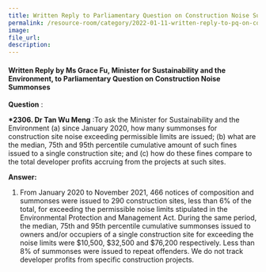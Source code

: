 ```yaml
---  
title: Written Reply to Parliamentary Question on Construction Noise Summonsesby Ms Grace Fu, Minister for Sustainability and the Environment  
permalink: /resource-room/category/2022-01-11-written-reply-to-pq-on-construction-noise-summonses/  
image:  
file_url:  
description:  
---  
```

#### Written Reply by Ms Grace Fu, Minister for Sustainability and the Environment, to Parliamentary Question on Construction Noise Summonses

**Question** :

**\*2306. Dr Tan Wu Meng** :To ask the Minister for Sustainability and the Environment (a) since January 2020, how many summonses for construction site noise exceeding permissible limits are issued; (b) what are the median, 75th and 95th percentile cumulative amount of such fines issued to a single construction site; and (c) how do these fines compare to the total developer profits accruing from the projects at such sites.

**Answer:**

1. From January 2020 to November 2021, 466 notices of composition and summonses were issued to 290 construction sites, less than 6% of the total, for exceeding the permissible noise limits stipulated in the Environmental Protection and Management Act. During the same period, the median, 75th and 95th percentile cumulative summonses issued to owners and/or occupiers of a single construction site for exceeding the noise limits were $10,500, $32,500 and $76,200 respectively. Less than 8% of summonses were issued to repeat offenders. We do not track developer profits from specific construction projects.
